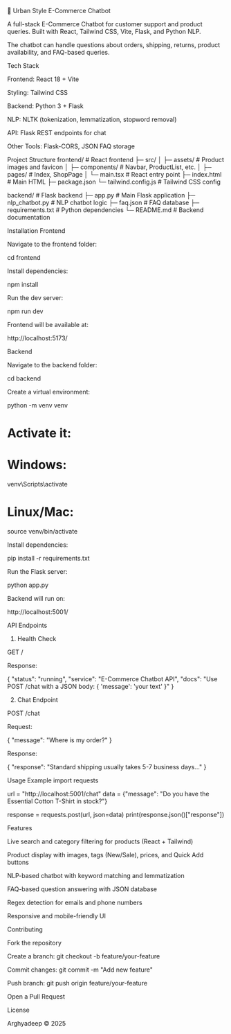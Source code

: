 🛒 Urban Style E-Commerce Chatbot

A full-stack E-Commerce Chatbot for customer support and product queries.
Built with React, Tailwind CSS, Vite, Flask, and Python NLP.

The chatbot can handle questions about orders, shipping, returns, product availability, and FAQ-based queries.

Tech Stack

Frontend: React 18 + Vite

Styling: Tailwind CSS

Backend: Python 3 + Flask

NLP: NLTK (tokenization, lemmatization, stopword removal)

API: Flask REST endpoints for chat

Other Tools: Flask-CORS, JSON FAQ storage

Project Structure
frontend/                  # React frontend
├─ src/
│  ├─ assets/              # Product images and favicon
│  ├─ components/          # Navbar, ProductList, etc.
│  ├─ pages/               # Index, ShopPage
│  └─ main.tsx             # React entry point
├─ index.html              # Main HTML
├─ package.json
└─ tailwind.config.js      # Tailwind CSS config

backend/                   # Flask backend
├─ app.py                  # Main Flask application
├─ nlp_chatbot.py          # NLP chatbot logic
├─ faq.json                # FAQ database
├─ requirements.txt        # Python dependencies
└─ README.md               # Backend documentation

Installation
Frontend

Navigate to the frontend folder:

cd frontend


Install dependencies:

npm install


Run the dev server:

npm run dev


Frontend will be available at:

http://localhost:5173/

Backend

Navigate to the backend folder:

cd backend


Create a virtual environment:

python -m venv venv
# Activate it:
# Windows:
venv\Scripts\activate
# Linux/Mac:
source venv/bin/activate


Install dependencies:

pip install -r requirements.txt


Run the Flask server:

python app.py


Backend will run on:

http://localhost:5001/

API Endpoints
1. Health Check

GET /

Response:

{
  "status": "running",
  "service": "E-Commerce Chatbot API",
  "docs": "Use POST /chat with a JSON body: { 'message': 'your text' }"
}

2. Chat Endpoint

POST /chat

Request:

{
  "message": "Where is my order?"
}


Response:

{
  "response": "Standard shipping usually takes 5-7 business days..."
}

Usage Example
import requests

url = "http://localhost:5001/chat"
data = {"message": "Do you have the Essential Cotton T-Shirt in stock?"}

response = requests.post(url, json=data)
print(response.json()["response"])

Features

Live search and category filtering for products (React + Tailwind)

Product display with images, tags (New/Sale), prices, and Quick Add buttons

NLP-based chatbot with keyword matching and lemmatization

FAQ-based question answering with JSON database

Regex detection for emails and phone numbers

Responsive and mobile-friendly UI

Contributing

Fork the repository

Create a branch: git checkout -b feature/your-feature

Commit changes: git commit -m "Add new feature"

Push branch: git push origin feature/your-feature

Open a Pull Request

License

Arghyadeep © 2025